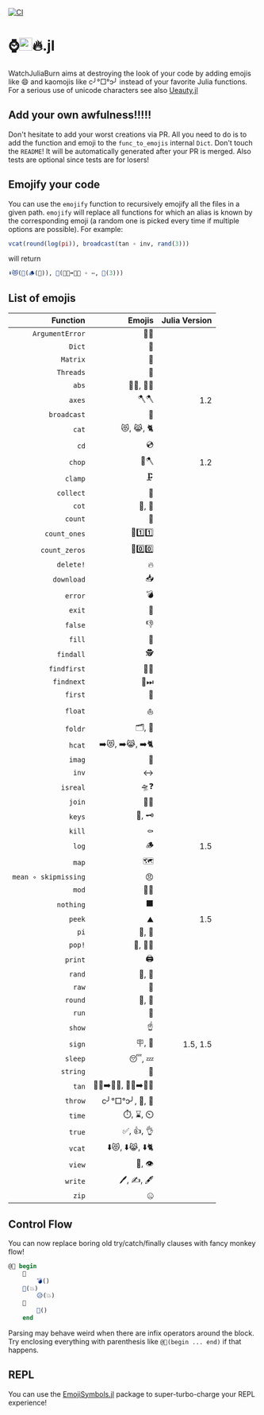 [![CI](https://github.com/theogf/WatchJuliaBurn.jl/actions/workflows/CI.yml/badge.svg)](https://github.com/theogf/WatchJuliaBurn.jl/actions/workflows/CI.yml)
# ⌚<img src="https://raw.githubusercontent.com/JuliaLang/julia/🖐️/doc/src/assets/julia.ico" height="26"/>🔥.jl

WatchJuliaBurn aims at destroying the look of your code by adding emojis like :smile: and kaomojis like c╯°□°ↄ╯ instead of your favorite Julia functions.
For a serious use of unicode characters see also [Ueauty.jl](https://gitlab.com/ExpandingMan/Ueauty.jl)

## Add your own awfulness!!!!!

Don't hesitate to add your worst creations via PR. All you need to do is to add the function and emoji to the `func_to_emojis` internal `Dict`. Don't touch the `README`!
It will be automatically generated after your PR is merged. Also tests are optional since tests are for losers!

## Emojify your code

You can use the `emojify` function to recursively emojify all the files in a given path. `emojify` will replace all functions for which an alias is known
by the corresponding emoji (a random one is picked every time if multiple options are possible).
For example:

```julia
vcat(round(log(pi)), broadcast(tan ∘ inv, rand(3)))
```

will return

```julia
⬇️😻(🔵(🪵(🍰)), 📡(🧑🏻➡️🧑🏽 ∘ ↔, 🎰(3)))
```

## List of emojis

|             Function |         Emojis | Julia Version |
| --------------------:| --------------:| -------------:|
|      `ArgumentError` |             💬🚨 |               |
|               `Dict` |              📖 |               |
|             `Matrix` |              🔢 |               |
|            `Threads` |              🧵 |               |
|                `abs` |         👔💪, 🎽💪 |               |
|               `axes` |             🪓🪓 |           1.2 |
|          `broadcast` |              📡 |               |
|                `cat` |        😻, 😹, 🐈 |               |
|                 `cd` |              💿 |               |
|               `chop` |             🌳🪓 |           1.2 |
|              `clamp` |             🗜️ |               |
|            `collect` |              🧺 |               |
|                `cot` |           🧥, 🥼 |               |
|              `count` |              🧮 |               |
|         `count_ones` |        🧮1️⃣1️⃣ |               |
|        `count_zeros` |        🧮0️⃣0️⃣ |               |
|            `delete!` |              🔥 |               |
|           `download` |              📥 |               |
|              `error` |              💣 |               |
|               `exit` |              🚪 |               |
|              `false` |              👎 |               |
|               `fill` |              🚰 |               |
|            `findall` |             🕵️ |               |
|          `findfirst` |             🔎🥇 |               |
|           `findnext` |             🔎⏭ |               |
|              `first` |              🥇 |               |
|              `float` |             ⛵️ |               |
|              `foldr` |           🗂, 📁 |               |
|               `hcat` |  ➡️😻, ➡️😹, ➡️🐈 |               |
|               `imag` |              🔮 |               |
|                `inv` |              ↔ |               |
|             `isreal` |             🛸❓ |               |
|               `join` |             🚪🚶 |               |
|               `keys` |           🔑, 🗝 |               |
|               `kill` |             ⚰️ |               |
|                `log` |              🪵 |           1.5 |
|                `map` |              🗺 |               |
| `mean ∘ skipmissing` |              😠 |               |
|                `mod` |             🛵🔧 |               |
|            `nothing` |              ⬛ |               |
|               `peek` |             ⛰️ |           1.5 |
|                 `pi` |           🥧, 🍰 |               |
|               `pop!` |          🍾, 🏹🎈 |               |
|              `print` |             🖨️ |               |
|               `rand` |           🎰, 🎲 |               |
|                `raw` |              🥩 |               |
|              `round` |           🎠, 🔵 |               |
|                `run` |              🏃 |               |
|               `show` |             ☝️ |               |
|               `sign` |           🪧, 🚏 |      1.5, 1.5 |
|              `sleep` |           😴, 💤 |               |
|             `string` |              🎻 |               |
|                `tan` | 🧑🏻➡️🧑🏽, 👩🏻➡️👩🏽 |               |
|              `throw` |  c╯°□°ↄ╯, 🤮, 🚮 |               |
|               `time` |      ⏱️, ⌛, ⏲️ |               |
|               `true` |        ✅, 👍, 👌 |               |
|               `vcat` |  ⬇️😻, ⬇️😹, ⬇️🐈 |               |
|               `view` |          👀, 👁️ |               |
|              `write` |     🖊️, ✍️, 🖋️ |               |
|                `zip` |              🤐 |               |
## Control Flow
You can now replace boring old try/catch/finally clauses with fancy monkey flow!

```julia
@🐒 begin
    🙈
    	💣()
    🙊(💥)
    	😥(💥)
    🙉
    	🍌()
    end
```

Parsing may behave weird when there are infix operators around the block. Try enclosing everything with parenthesis like `@🐒(begin ... end)` if that happens.

## REPL

You can use the [EmojiSymbols.jl](https://github.com/wookay/EmojiSymbols.jl) package to super-turbo-charge your REPL experience!
